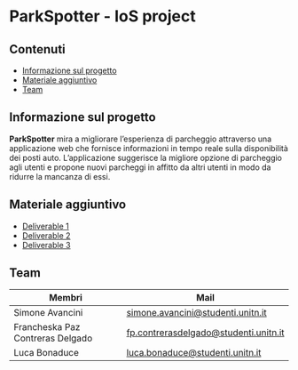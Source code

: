 # ParkSpotter - IoS project

## Contenuti
- [Informazione sul progetto](#informazione-sul-progetto)
- [Materiale aggiuntivo](#materiale-aggiuntivo)
- [Team](#team)

## Informazione sul progetto

**ParkSpotter** mira a migliorare l’esperienza di parcheggio attraverso una applicazione web che fornisce informazioni in tempo reale sulla disponibilità dei posti auto. L’applicazione suggerisce la migliore opzione di parcheggio agli utenti e propone nuovi parcheggi in affitto da altri utenti in modo da ridurre la mancanza di essi.

## Materiale aggiuntivo

- [Deliverable 1](https://drive.google.com/file/d/1-U9Qs-R62hhlDsfEF_xKfBnsElQSBEwh/view?usp=sharing)
- [Deliverable 2](https://drive.google.com/file/d/1AugQc6SxgkbxE_T7bx_v3QYGHiE_N4zO/view?usp=sharing)
- [Deliverable 3](https://drive.google.com/file/d/184Dcb9h_OgmhAy4XEMVVU-aaV5Wsa7lZ/view?usp=sharing)
  
## Team
| Membri        | Mail |
|--|--|
| Simone Avancini | simone.avancini@studenti.unitn.it |
| Francheska Paz Contreras Delgado | fp.contrerasdelgado@studenti.unitn.it |
| Luca Bonaduce | luca.bonaduce@studenti.unitn.it |
